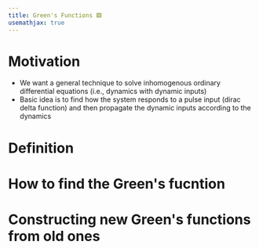 ```yaml
---
title: Green's Functions 🟥
usemathjax: true
---
```


# Motivation
- We want a general technique to solve inhomogenous ordinary differential equations (i.e., dynamics with dynamic inputs)
- Basic idea is to find how the system responds to a pulse input (dirac delta function) and then propagate the dynamic inputs according to the dynamics

# Definition

# How to find the Green's fucntion


# Constructing new Green's functions from old ones